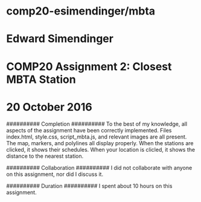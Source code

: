 # comp20-esimendinger/mbta

# Edward Simendinger
# COMP20 Assignment 2: Closest MBTA Station
# 20 October 2016

########## Completion ##########
To the best of my knowledge, all aspects of the assignment have been correctly
implemented. Files index.html, style.css, script_mbta.js, and relevant images
are all present. The map, markers, and polylines all display properly. When the
stations are clicked, it shows their schedules. When your location is clicled,
it shows the distance to the nearest station.

########## Collaboration ##########
I did not collaborate with anyone on this assignment, nor did I discuss it.

########## Duration ##########
I spent about 10 hours on this assignment.
